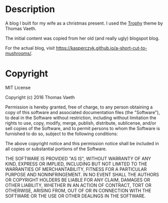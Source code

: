 # Description
A blog I built for my wife as a christmas present.
I used the [Trophy](https://github.com/thomasvaeth/trophy-jekyll) theme by Thomas Vaeth.

The initial content was copied from her old (and really ugly) blogspot blog.

For the actual blog, visit https://kasperczyk.github.io/a-short-cut-to-mushrooms/.

# Copyright

MIT License

Copyright (c) 2016 Thomas Vaeth

Permission is hereby granted, free of charge, to any person obtaining a copy
of this software and associated documentation files (the "Software"), to deal
in the Software without restriction, including without limitation the rights
to use, copy, modify, merge, publish, distribute, sublicense, and/or sell
copies of the Software, and to permit persons to whom the Software is
furnished to do so, subject to the following conditions:

The above copyright notice and this permission notice shall be included in all
copies or substantial portions of the Software.

THE SOFTWARE IS PROVIDED "AS IS", WITHOUT WARRANTY OF ANY KIND, EXPRESS OR
IMPLIED, INCLUDING BUT NOT LIMITED TO THE WARRANTIES OF MERCHANTABILITY,
FITNESS FOR A PARTICULAR PURPOSE AND NONINFRINGEMENT. IN NO EVENT SHALL THE
AUTHORS OR COPYRIGHT HOLDERS BE LIABLE FOR ANY CLAIM, DAMAGES OR OTHER
LIABILITY, WHETHER IN AN ACTION OF CONTRACT, TORT OR OTHERWISE, ARISING FROM,
OUT OF OR IN CONNECTION WITH THE SOFTWARE OR THE USE OR OTHER DEALINGS IN THE
SOFTWARE.
